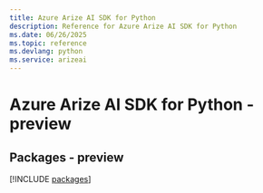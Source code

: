 ```yaml
---
title: Azure Arize AI SDK for Python
description: Reference for Azure Arize AI SDK for Python
ms.date: 06/26/2025
ms.topic: reference
ms.devlang: python
ms.service: arizeai
---
```

# Azure Arize AI SDK for Python - preview
## Packages - preview
[!INCLUDE [packages](arize-ai-index.md)]